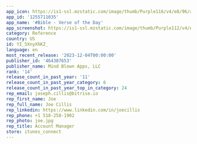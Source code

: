 ```yaml
---
app_icon: https://is1-ssl.mzstatic.com/image/thumb/Purple116/v4/e8/96/a1/e896a147-3407-b324-5684-4687e56b077e/AppIcon-DailyBible-0-0-1x_U007emarketing-0-4-0-85-220.png/1024x1024bb.png
app_id: '1255711035'
app_name: '#Bible - Verse of the Day'
app_screenshot: https://is1-ssl.mzstatic.com/image/thumb/Purple112/v4/ec/5f/bb/ec5fbb99-0ec9-5dfd-f82b-fa88c4204e72/pr_source.png/1242x2688bb.png
category: Reference
country: US
id: YI_5XnyXhKZ_
language: en
most_recent_release: '2023-12-04T00:00:00'
publisher_id: '464387653'
publisher_name: Mind Blown Apps, LLC
rank: '14'
release_count_in_past_year: '11'
release_count_in_past_year_category: 6
release_count_in_past_year_top_in_category: 24
rep_email: joseph.cillis@bitrise.io
rep_first_name: Joe
rep_full_name: Joe Cillis
rep_linkedin: https://www.linkedin.com/in/joecillis
rep_phone: +1 518-258-1902
rep_photo: joe.jpg
rep_title: Account Manager
store: itunes_connect
---
```

